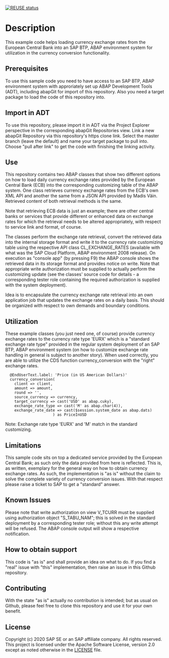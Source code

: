[![REUSE status](https://api.reuse.software/badge/github.com/SAP-samples/cloud-abap-exchange-rates)](https://api.reuse.software/info/github.com/SAP-samples/cloud-abap-exchange-rates)

# Description
This example code helps loading currency exchange rates from the European Central Bank into an SAP BTP, ABAP environment system for utilization in the currency conversion functionality. 

## Prerequisites

To use this sample code you need to have access to an SAP BTP, ABAP environment system with approriately set up ABAP Development Tools (ADT), including abapGit for import of this repository. Also you need a target package to load the code of this repository into.

## Import in ADT

To use this repository, please import it in ADT via the Project Explorer perspective in the corresponding abapGit Repositories view. Link a new abapGit Repository via this repository's https clone link. Select the master branch (leave the default) and name your target package to pull into. Choose "pull after link" to get the code with finishing the linking activity.

## Use

This repository contains two ABAP classes that show two different options on how to load daily currency exchange rates provided by the European Central Bank (ECB) into the corresponding customizing table of the ABAP system. One class retrieves currency exchange rates from the ECB's own XML API and another the same from a JSON API provided by Madis Väin. Retrieved content of both retrieval methods is the same.

Note that retrieving ECB data is just an example; there are other central banks or services that provide different or enhanced data on exchange rates for which the retrieval needs to be altered appropriately, with respect to service link and format, of course.

The classes perform the exchange rate retrieval, convert the retrieved data into the internal storage format and write it to the currency rate customizing table using the respective API class CL_EXCHANGE_RATES (available with what was the SAP Cloud Platform, ABAP environment 2008 release). On execution as "console app" (by pressing F9) the ABAP console shows the retrieved data in its storage format and provides notice on write. Note that appropriate write authorization must be supplied to actually perform the customizing update (see the classes' source code for details - a corresponding tester role containing the required authorization is supplied with the system deployment).

Idea is to encapsulate the currency exchange rate retrieval into an own application job that updates the exchange rates on a daily basis. This should be organized with respect to own demands and boundary conditions.

## Utilization

These example classes (you just need one, of course) provide currency exchange rates to the currency rate type 'EURX' which is a "standard exchange rate type" provided in the regular system deployment of an SAP BTP, ABAP environment system (on how to customize exchange rate handling in general is subject to another story). When used correctly, you are able to utilize the CDS function currency_conversion with the "right" exchange rates.

      @EndUserText.label: 'Price (in US American Dollars)'
      currency_conversion(
        client => client,
        amount => amount,
        round => '',
        source_currency => currency,
        target_currency => cast('USD' as abap.cuky),
        exchange_rate_type => cast('M' as abap.char(4)),
        exchange_rate_date => cast($session.system_date as abap.dats)
                         ) as PriceInUSD

Note: Exchange rate type 'EURX' and 'M' match in the standard customizing.

## Limitations

This sample code sits on top a dedicated service provided by the European Central Bank; as such only the data provided from here is reflected. This is, as written, exemplary for the general way on how to obtain currency exchange rates. As such, the implementation is "as is" without the claim to solve the complete variety of currency conversion issues. With that respect please raise a ticket to SAP to get a "standard" answer.

## Known Issues

Please note that write authorization on view V_TCURR must be supplied using authorization object "S_TABU_NAM"; this is solved in the standard deployment by a corresponding tester role; without this any write attempt will be refused. The ABAP console output will show a respective notification.

## How to obtain support

This code is "as is" and shall provide an idea on what to do. If you find a "real" issue with "this" implementation, then raise an issue in this Github repository.

## Contributing

With the state "as is" actually no contribution is intended; but as usual on Github, please feel free to clone this repository and use it for your own benefit.

## License

Copyright (c) 2020 SAP SE or an SAP affiliate company. All rights reserved. This project is licensed under the Apache Software License, version 2.0 except as noted otherwise in the [LICENSE](LICENSE) file.

